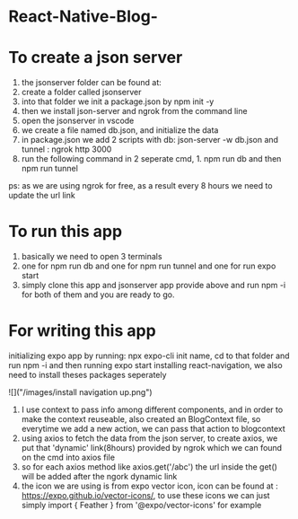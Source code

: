 # React-Native-Blog-

# To create a json server
1. the jsonserver folder can be found at: 
2. create a folder called jsonserver
3. into that folder we init a package.json by npm init -y
4. then we install json-server and ngrok from the command line
5. open the jsonserver in vscode
6. we create a file named db.json, and initialize the data 
7. in package.json we add 2 scripts with db: json-server -w db.json  and  tunnel : ngrok http 3000
8. run the following command in 2 seperate cmd, 1. npm run db and then npm run tunnel

ps: as we are using ngrok for free, as a result every 8 hours we need to update the url link 

# To run this app
1. basically we need to open 3 terminals
2. one for npm run db and one for npm run tunnel and one for run expo start
3. simply clone this app and jsonserver app provide above and run npm -i for both of them and you are ready to go.

# For writing this app
initializing expo app by running: npx expo-cli init name, cd to that folder and run npm -i and then running expo start
installing react-navigation, we also need to install theses packages seperately

![]("/images/install navigation up.png")

1. I use context to pass info among different components, and in order to make the context reuseable, also created an BlogContext file, so everytime we add a new action, we can pass that action to blogcontext 
2. using axios to fetch the data from the json server, to create axios, we put that 'dynamic' link(8hours) provided by ngrok which we can found on the cmd into axios file
3. so for each axios method like axios.get('/abc') the url inside the get() will be added after the ngork dynamic link 
4. the icon we are using is from expo vector icon, icon can be found at :
https://expo.github.io/vector-icons/, to use these icons we can just simply import { Feather } from '@expo/vector-icons' for example

